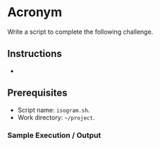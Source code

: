 # Acronym

Write a script to complete the following challenge.

## Instructions

- 

## Prerequisites

- Script name: `isogram.sh`.
- Work directory: `~/project`.

### Sample Execution / Output
